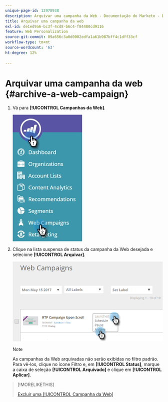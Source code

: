 ```yaml
---
unique-page-id: 12978938
description: Arquivar uma campanha da Web - Documentação do Marketo - Documentação do produto
title: Arquivar uma campanha da web
exl-id: de1ed9a6-bc3f-4cd8-b6c4-f84480cd9116
feature: Web Personalization
source-git-commit: 09a656c3a0d0002edfa1a61b987bff4c1dff33cf
workflow-type: tm+mt
source-wordcount: '63'
ht-degree: 12%

---
```


# Arquivar uma campanha da web {#archive-a-web-campaign}

1. Vá para **[!UICONTROL Campanhas da Web]**.

   ![](assets/one.jpg)

1. Clique na lista suspensa de status da campanha da Web desejada e selecione **[!UICONTROL Arquivar]**.

   ![](assets/two-3.png)

   >[!NOTE]
   >
   >As campanhas da Web arquivadas não serão exibidas no filtro padrão. Para vê-los, clique no ícone Filtro e, em **[!UICONTROL Status]**, marque a caixa de seleção **[!UICONTROL Arquivado]** e clique em **[!UICONTROL Aplicar]**.

>[!MORELIKETHIS]
>
>[Excluir uma [!UICONTROL Campanha da Web]](/help/marketo/product-docs/web-personalization/working-with-web-campaigns/delete-a-web-campaign.md)
